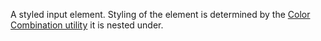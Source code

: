 A styled input element. Styling of the element is determined by the [Color Combination utility](/colors) it is nested under.